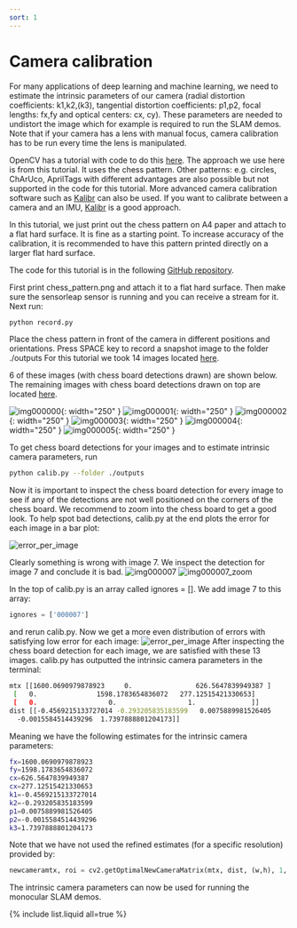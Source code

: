 ```yaml
---
sort: 1
---
```


# Camera calibration

For many applications of deep learning and machine learning, we need to estimate the intrinsic parameters of our camera
(radial distortion coefficients: k1,k2,(k3), tangential distortion coefficients: p1,p2, focal lengths: fx,fy and optical centers: cx, cy).
These parameters are needed to undistort the image which for example is required to run the SLAM demos. Note that if your camera has a lens with manual focus, camera calibration has to be run every time the lens is manipulated. 

OpenCV has a tutorial with code to do this [here](https://docs.opencv.org/4.x/dc/dbb/tutorial_py_calibration.html). The approach we use here is from this
tutorial. It uses the chess pattern. Other patterns: e.g. circles, ChArUco, AprilTags with different advantages are also possible but not supported
in the code for this tutorial. More advanced camera calibration software such as [Kalibr](https://github.com/ethz-asl/kalibr) can also be used. If you
want to calibrate between a camera and an IMU, [Kalibr](https://github.com/ethz-asl/kalibr) is a good approach.

In this tutorial, we just print out the chess pattern on A4 paper and attach to a flat hard surface. It is fine as a starting point.
To increase accuracy of the calibration, it is recommended to have this pattern printed directly on a larger flat hard surface.

The code for this tutorial is in the following [GitHub repository](https://github.com/MayFly-AI/camera_calib).

First print chess_pattern.png and attach it to a flat hard surface. Then make sure the sensorleap sensor is running and you can receive a stream for it.
Next run:
```bash
python record.py
```
Place the chess pattern in front of the camera in different positions and orientations. Press SPACE key to record a snapshot image to the folder ./outputs
For this tutorial we took 14 images located [here](https://github.com/MayFly-AI/camera_calib/tree/main/outputs_sample).

6 of these images (with chess board detections drawn) are shown below. The remaining images with chess board detections drawn on top are located [here](https://github.com/MayFly-AI/camera_calib/tree/main/tutorial_images).

![img000000](https://github.com/MayFly-AI/camera_calib/blob/main/tutorial_images/image_000000.jpg?raw=true){: width="250" }
![img000001](https://github.com/MayFly-AI/camera_calib/blob/main/tutorial_images/image_000001.jpg?raw=true){: width="250" }
![img000002](https://github.com/MayFly-AI/camera_calib/blob/main/tutorial_images/image_000002.jpg?raw=true){: width="250" }
![img000003](https://github.com/MayFly-AI/camera_calib/blob/main/tutorial_images/image_000003.jpg?raw=true){: width="250" }
![img000004](https://github.com/MayFly-AI/camera_calib/blob/main/tutorial_images/image_000004.jpg?raw=true){: width="250" }
![img000005](https://github.com/MayFly-AI/camera_calib/blob/main/tutorial_images/image_000005.jpg?raw=true){: width="250" }

To get chess board detections for your images and to estimate intrinsic camera parameters, run
```bash
python calib.py --folder ./outputs
```

Now it is important to inspect the chess board detection for every image to see if any of the detections are not well positioned on the corners of the chess board. We recommend to zoom into the chess board to get a good look. To help spot bad detections, calib.py at the end plots the error for each image in a bar plot:

![error_per_image](https://github.com/MayFly-AI/camera_calib/blob/main/tutorial_images/error_per_image.jpg?raw=true)

Clearly something is wrong with image 7. We inspect the detection for image 7 and conclude it is bad.
![img000007](https://github.com/MayFly-AI/camera_calib/blob/main/tutorial_images/image_000007.jpg?raw=true)
![img000007_zoom](https://github.com/MayFly-AI/camera_calib/blob/main/tutorial_images/image_000007_zoom.jpg?raw=true)

In the top of calib.py is an array called ignores = []. We add image 7 to this array:
```python
ignores = ['000007']
```
and rerun calib.py. Now we get a more even distribution of errors with satisfying low error for each image:
![error_per_image](https://github.com/MayFly-AI/camera_calib/blob/main/tutorial_images/error_per_image2.jpg?raw=true)
After inspecting the chess board detection for each image, we are satisfied with these 13 images. calib.py has outputted the intrinsic camera parameters
in the terminal:
```bash
mtx [[1600.0690979878923     0.                626.5647839949387 ]
 [   0.               1598.1783654836072   277.12515421330653]
 [   0.                  0.                  1.              ]]
dist [[-0.4569215133727014 -0.293205835183599   0.0075889981526405
  -0.0015584514439296  1.7397888801204173]]
```
Meaning we have the following estimates for the intrinsic camera parameters:
```bash
fx=1600.0690979878923
fy=1598.1783654836072
cx=626.5647839949387
cx=277.12515421330653
k1=-0.4569215133727014
k2=-0.293205835183599
p1=0.0075889981526405
p2=-0.0015584514439296
k3=1.7397888801204173
```

Note that we have not used the refined estimates (for a specific resolution) provided by:
```python
newcameramtx, roi = cv2.getOptimalNewCameraMatrix(mtx, dist, (w,h), 1, (w,h)).
```

The intrinsic camera parameters can now be used for running the monocular SLAM demos.



{% include list.liquid all=true %}
